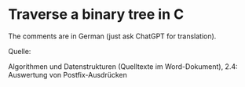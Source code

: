 # Traverse a binary tree in C

The comments are in German (just ask ChatGPT for translation).

Quelle:

Algorithmen und Datenstrukturen (Quelltexte im Word-Dokument), 2.4: Auswertung von Postfix-Ausdrücken